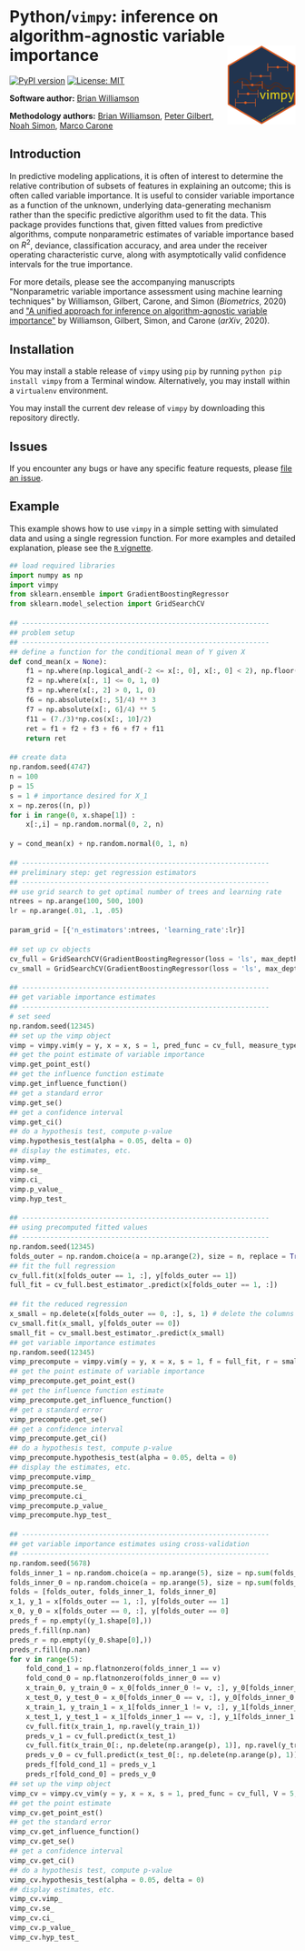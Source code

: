 # Python/`vimpy`: inference on algorithm-agnostic variable importance <img src="docs/vimpy_logo.png" align="right" width="120px"/>

[![PyPI version](https://badge.fury.io/py/vimpy.svg)](https://badge.fury.io/py/vimpy)
[![License: MIT](https://img.shields.io/badge/License-MIT-yellow.svg)](https://opensource.org/licenses/MIT)


**Software author:** [Brian Williamson](https://bdwilliamson.github.io/)

**Methodology authors:** [Brian Williamson](https://bdwilliamson.github.io/), [Peter Gilbert](https://www.fredhutch.org/en/faculty-lab-directory/gilbert-peter.html), [Noah Simon](http://faculty.washington.edu/nrsimon/), [Marco Carone](http://faculty.washington.edu/mcarone/about.html)

## Introduction

In predictive modeling applications, it is often of interest to determine the relative contribution of subsets of features in explaining an outcome; this is often called variable importance. It is useful to consider variable importance as a function of the unknown, underlying data-generating mechanism rather than the specific predictive algorithm used to fit the data. This package provides functions that, given fitted values from predictive algorithms, compute nonparametric estimates of variable importance based on $R^2$, deviance, classification accuracy, and area under the receiver operating characteristic curve, along with asymptotically valid confidence intervals for the true importance.

For more details, please see the accompanying manuscripts "Nonparametric variable importance assessment using machine learning techniques" by Williamson, Gilbert, Carone, and Simon (*Biometrics*, 2020) and ["A unified approach for inference on algorithm-agnostic variable importance"](https://arxiv.org/abs/2004.03683) by Williamson, Gilbert, Simon, and Carone (*arXiv*, 2020).

## Installation

You may install a stable release of `vimpy` using `pip` by running `python pip install vimpy` from a Terminal window. Alternatively, you may install within a `virtualenv` environment.

You may install the current dev release of `vimpy` by downloading this repository directly.

## Issues

If you encounter any bugs or have any specific feature requests, please [file an issue](https://github.com/bdwilliamson/vimpy/issues).

## Example

This example shows how to use `vimpy` in a simple setting with simulated data and using a single regression function. For more examples and detailed explanation, please see the [`R` vignette](https://bdwilliamson.github.io/vimp/articles/introduction_to_vimp.html).

```python
## load required libraries
import numpy as np
import vimpy
from sklearn.ensemble import GradientBoostingRegressor
from sklearn.model_selection import GridSearchCV

## -------------------------------------------------------------
## problem setup
## -------------------------------------------------------------
## define a function for the conditional mean of Y given X
def cond_mean(x = None):
    f1 = np.where(np.logical_and(-2 <= x[:, 0], x[:, 0] < 2), np.floor(x[:, 0]), 0)
    f2 = np.where(x[:, 1] <= 0, 1, 0)
    f3 = np.where(x[:, 2] > 0, 1, 0)
    f6 = np.absolute(x[:, 5]/4) ** 3
    f7 = np.absolute(x[:, 6]/4) ** 5
    f11 = (7./3)*np.cos(x[:, 10]/2)
    ret = f1 + f2 + f3 + f6 + f7 + f11
    return ret

## create data
np.random.seed(4747)
n = 100
p = 15
s = 1 # importance desired for X_1
x = np.zeros((n, p))
for i in range(0, x.shape[1]) :
    x[:,i] = np.random.normal(0, 2, n)

y = cond_mean(x) + np.random.normal(0, 1, n)

## -------------------------------------------------------------
## preliminary step: get regression estimators
## -------------------------------------------------------------
## use grid search to get optimal number of trees and learning rate
ntrees = np.arange(100, 500, 100)
lr = np.arange(.01, .1, .05)

param_grid = [{'n_estimators':ntrees, 'learning_rate':lr}]

## set up cv objects
cv_full = GridSearchCV(GradientBoostingRegressor(loss = 'ls', max_depth = 1), param_grid = param_grid, cv = 5)
cv_small = GridSearchCV(GradientBoostingRegressor(loss = 'ls', max_depth = 1), param_grid = param_grid, cv = 5)

## -------------------------------------------------------------
## get variable importance estimates
## -------------------------------------------------------------
# set seed
np.random.seed(12345)
## set up the vimp object
vimp = vimpy.vim(y = y, x = x, s = 1, pred_func = cv_full, measure_type = "r_squared")
## get the point estimate of variable importance
vimp.get_point_est()
## get the influence function estimate
vimp.get_influence_function()
## get a standard error
vimp.get_se()
## get a confidence interval
vimp.get_ci()
## do a hypothesis test, compute p-value
vimp.hypothesis_test(alpha = 0.05, delta = 0)
## display the estimates, etc.
vimp.vimp_
vimp.se_
vimp.ci_
vimp.p_value_
vimp.hyp_test_

## -------------------------------------------------------------
## using precomputed fitted values
## -------------------------------------------------------------
np.random.seed(12345)
folds_outer = np.random.choice(a = np.arange(2), size = n, replace = True, p = np.array([0.5, 0.5]))
## fit the full regression
cv_full.fit(x[folds_outer == 1, :], y[folds_outer == 1])
full_fit = cv_full.best_estimator_.predict(x[folds_outer == 1, :])

## fit the reduced regression
x_small = np.delete(x[folds_outer == 0, :], s, 1) # delete the columns in s
cv_small.fit(x_small, y[folds_outer == 0])
small_fit = cv_small.best_estimator_.predict(x_small)
## get variable importance estimates
np.random.seed(12345)
vimp_precompute = vimpy.vim(y = y, x = x, s = 1, f = full_fit, r = small_fit, measure_type = "r_squared", folds = folds_outer)
## get the point estimate of variable importance
vimp_precompute.get_point_est()
## get the influence function estimate
vimp_precompute.get_influence_function()
## get a standard error
vimp_precompute.get_se()
## get a confidence interval
vimp_precompute.get_ci()
## do a hypothesis test, compute p-value
vimp_precompute.hypothesis_test(alpha = 0.05, delta = 0)
## display the estimates, etc.
vimp_precompute.vimp_
vimp_precompute.se_
vimp_precompute.ci_
vimp_precompute.p_value_
vimp_precompute.hyp_test_

## -------------------------------------------------------------
## get variable importance estimates using cross-validation
## -------------------------------------------------------------
np.random.seed(5678)
folds_inner_1 = np.random.choice(a = np.arange(5), size = np.sum(folds_outer == 1), replace = True)
folds_inner_0 = np.random.choice(a = np.arange(5), size = np.sum(folds_outer == 0), replace = True)
folds = [folds_outer, folds_inner_1, folds_inner_0]
x_1, y_1 = x[folds_outer == 1, :], y[folds_outer == 1]
x_0, y_0 = x[folds_outer == 0, :], y[folds_outer == 0]
preds_f = np.empty((y_1.shape[0],))
preds_f.fill(np.nan)
preds_r = np.empty((y_0.shape[0],))
preds_r.fill(np.nan)
for v in range(5):
    fold_cond_1 = np.flatnonzero(folds_inner_1 == v)
    fold_cond_0 = np.flatnonzero(folds_inner_0 == v)
    x_train_0, y_train_0 = x_0[folds_inner_0 != v, :], y_0[folds_inner_0 != v]
    x_test_0, y_test_0 = x_0[folds_inner_0 == v, :], y_0[folds_inner_0 == v]
    x_train_1, y_train_1 = x_1[folds_inner_1 != v, :], y_1[folds_inner_1 != v]
    x_test_1, y_test_1 = x_1[folds_inner_1 == v, :], y_1[folds_inner_1 == v]
    cv_full.fit(x_train_1, np.ravel(y_train_1))
    preds_v_1 = cv_full.predict(x_test_1)
    cv_full.fit(x_train_0[:, np.delete(np.arange(p), 1)], np.ravel(y_train_0))
    preds_v_0 = cv_full.predict(x_test_0[:, np.delete(np.arange(p), 1)])
    preds_f[fold_cond_1] = preds_v_1
    preds_r[fold_cond_0] = preds_v_0
## set up the vimp object
vimp_cv = vimpy.cv_vim(y = y, x = x, s = 1, pred_func = cv_full, V = 5, measure_type = "r_squared")
## get the point estimate
vimp_cv.get_point_est()
## get the standard error
vimp_cv.get_influence_function()
vimp_cv.get_se()
## get a confidence interval
vimp_cv.get_ci()
## do a hypothesis test, compute p-value
vimp_cv.hypothesis_test(alpha = 0.05, delta = 0)
## display estimates, etc.
vimp_cv.vimp_
vimp_cv.se_
vimp_cv.ci_
vimp_cv.p_value_
vimp_cv.hyp_test_
```
